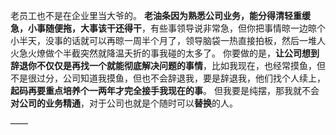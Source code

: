 老员工也不是在企业里当大爷的。
**老油条因为熟悉公司业务，能分得清轻重缓急，小事随便拖，大事该干还得干**，有些事领导说非常急，但你把事情晾一边晾个小半天，没事的话就可以再晾一周半个月了，领导脑袋一热直接拍板，然后一堆人火急火燎做个半截突然就降温夭折的事我碰的太多了。
你要做的是，**让公司想到辞退你不仅仅是再找一个就能彻底解决问题的事情**，比如我现在，也经常摸鱼，但不是很过分，公司知道我摸鱼，但也不会辞退我，要是辞退我，他们找个人续上，**起码再要重点培养个一两年才完全接手我现在的事**。
但我要是纯摆，那我就不会**对公司的业务精通**，对于公司也就是个随时可以**替换**的人。

——

